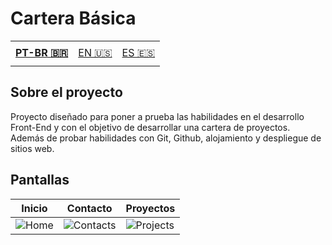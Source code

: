 # Cartera Básica

<table>
    <td height="40px">
      <b>
        <a href="README.md">PT-BR 🇧🇷</a>
      </b>
    </td>
    <td height="40px">
      <a href="readme-en.md">EN 🇺🇸</a>
    </td>
    <td height="40px">
      <a href="readme-es.md">ES 🇪🇸</a>
    </td>
</table>

## Sobre el proyecto 
Proyecto diseñado para poner a prueba las habilidades en el desarrollo Front-End y con el objetivo de desarrollar una cartera de proyectos. Además de probar habilidades con Git, Github, alojamiento y despliegue de sitios web.

## Pantallas 
| Inicio | Contacto | Proyectos |
| ------ | ----- | ----- |
| ![Home](https://github.com/verronebrunaa/portfolio-basic/assets/163475365/a0a80afc-a2fe-40c8-8628-d29003f14c55) | ![Contacts](https://github.com/verronebrunaa/portfolio-basic/assets/163475365/3d0b1111-6430-4a20-bdec-1da4b56e2277) | ![Projects](https://github.com/verronebrunaa/portfolio-basic/assets/163475365/60fe0e3b-2e5f-4abc-be7e-f074659c3dd8) |
